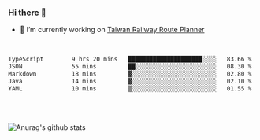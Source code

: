 ### Hi there 👋

- 🔭 I’m currently working on [Taiwan Railway Route Planner](https://github.com/Taiwan-Railway-Route-Planner)

<br/>

<!--START_SECTION:waka-->

```txt
TypeScript        9 hrs 20 mins   █████████████████████░░░░   83.66 %
JSON              55 mins         ██░░░░░░░░░░░░░░░░░░░░░░░   08.30 %
Markdown          18 mins         ▓░░░░░░░░░░░░░░░░░░░░░░░░   02.80 %
Java              14 mins         ▓░░░░░░░░░░░░░░░░░░░░░░░░   02.10 %
YAML              10 mins         ▒░░░░░░░░░░░░░░░░░░░░░░░░   01.55 %
```

<!--END_SECTION:waka-->

<br/>
<br/>

![Anurag's github stats](https://github-readme-stats.vercel.app/api?username=DepickereSven&show_icons=true&theme=tokyonight)



<!--
**DepickereSven/DepickereSven** is a ✨ _special_ ✨ repository because its `README.md` (this file) appears on your GitHub profile.

Here are some ideas to get you started:

- 🔭 I’m currently working on ...
- 🌱 I’m currently learning ...
- 👯 I’m looking to collaborate on ...
- 🤔 I’m looking for help with ...
- 💬 Ask me about ...
- 📫 How to reach me: ...
- 😄 Pronouns: ...
- ⚡ Fun fact: ...
-->
